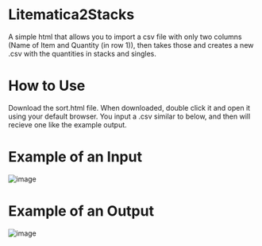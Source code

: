 # Litematica2Stacks
A simple html that allows you to import a csv file with only two columns (Name of Item and Quantity (in row 1)), then takes those and creates a new .csv with the quantities in stacks and singles.
# How to Use
Download the sort.html file. When downloaded, double click it and open it using your default browser. You input a .csv similar to below, and then will recieve one like the example output.
# Example of an Input
![image](https://github.com/BaronClaps/Litematica2Stacks/assets/126834072/311ba0a7-e00f-4376-b980-07479fc3bdda)


# Example of an Output
![image](https://github.com/BaronClaps/Litematica2Stacks/assets/126834072/8080b592-055b-4801-aa79-6497e4e8a65b)
